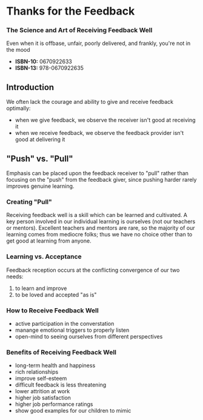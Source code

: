 # Thanks for the Feedback

### The Science and Art of Receiving Feedback Well

Even when it is offbase, unfair, poorly delivered, and frankly, you're not in the mood

* **ISBN-10:** 0670922633
* **ISBN-13:** 978-0670922635

## Introduction

We often lack the courage and ability to give and receive feedback optimally:

* when we give feedback, we observe the receiver isn't good at receiving it
* when we receive feedback, we observe the feedback provider isn't good at delivering it

## "Push" vs. "Pull"

Emphasis can be placed upon the feedback receiver to "pull" rather than focusing on the "push" from the feedback giver, since pushing harder rarely improves genuine learning.

### Creating "Pull"

Receiving feedback well is a skill which can be learned and cultivated.  A key person involved in our individual learning is ourselves (not our teachers or mentors).  Excellent teachers and mentors are rare, so the majority of our learning comes from mediocre folks; thus we have no choice other than to get good at learning from anyone.

### Learning vs. Acceptance

Feedback reception occurs at the conflicting convergence of our two needs:

1. to learn and improve
2. to be loved and accepted "as is"

### How to Receive Feedback Well

* active participation in the converstation
* manange emotional triggers to properly listen
* open-mind to seeing ourselves from different perspectives

### Benefits of Receiving Feedback Well

* long-term health and happiness
* rich relationships
* improve self-esteem
* difficult feedback is less threatening
* lower attrition at work
* higher job satisfaction
* higher job performance ratings
* show good examples for our children to mimic